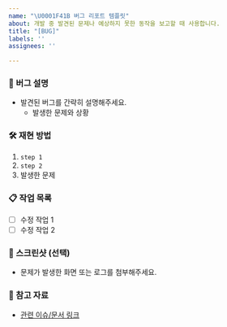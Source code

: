```yaml
---
name: "\U0001F41B 버그 리포트 템플릿"
about: 개발 중 발견된 문제나 예상하지 못한 동작을 보고할 때 사용합니다.
title: "[BUG]"
labels: ''
assignees: ''

---
```


### 📌 버그 설명
- 발견된 버그를 간략히 설명해주세요.
  - 발생한 문제와 상황

### 🛠️ 재현 방법
1. `step 1`
2. `step 2`
3. 발생한 문제

### 📋 작업 목록
- [ ] 수정 작업 1
- [ ] 수정 작업 2

### 📸 스크린샷 (선택)
- 문제가 발생한 화면 또는 로그를 첨부해주세요.

### 🔗 참고 자료
- [관련 이슈/문서 링크](#)

